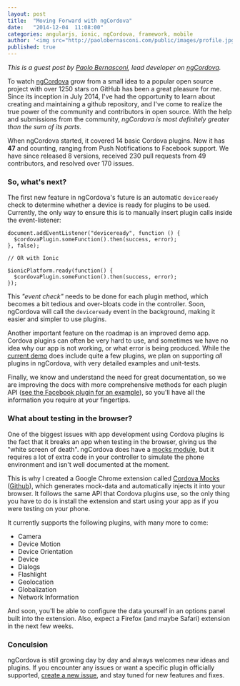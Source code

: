 ```yaml
---
layout: post
title:  "Moving Forward with ngCordova"
date:   "2014-12-04  11:08:00"
categories: angularjs, ionic, ngCordova, framework, mobile
author: '<img src="http://paolobernasconi.com/public/images/profile.jpg" class="author-icon"><a href="http://twitter.com/Paolobernasconi" target="_blank">Paolo Bernasconi</a>'
published: true
---
```


*This is a guest post by [Paolo Bernasconi](http://paolobernasconi.com/), lead developer on [ngCordova](http://ngcordova.com/).*

To watch [ngCordova](http://ngcordova.com/) grow from a small idea to a popular open source project with over 1250 stars on GitHub has been a great pleasure for me. Since its inception in July 2014, I've had the opportunity to learn about creating and maintaining a github repository, and I've come to realize the true power of the community and contributors in open source. With the help and submissions from the community, *ngCordova is most definitely greater than the sum of its parts.*

When ngCordova started, it covered 14 basic Cordova plugins. Now it has **47** and counting, ranging from Push Notifications to Facebook support. We have since released 8 versions, received 230 pull requests from 49 contributors, and resolved over 170 issues.

### So, what's next?

The first new feature in ngCordova's future is an automatic `deviceready` check to determine whether a device is ready for plugins to be used. Currently, the only way to ensure this is to manually insert plugin calls inside the event-listener:

```
document.addEventListener("deviceready", function () {
  $cordovaPlugin.someFunction().then(success, error);
}, false);

// OR with Ionic

$ionicPlatform.ready(function() {
  $cordovaPlugin.someFunction().then(success, error);
});

```

This *"event check"* needs to be done for each plugin method, which becomes a bit tedious and over-bloats code in the controller. Soon, ngCordova will call the `deviceready` event in the background, making it easier and simpler to use plugins.

Another important feature on the roadmap is an improved demo app. Cordova plugins can often be very hard to use, and sometimes we have no idea why our app is not working, or what error is being produced. While the [current demo](https://github.com/driftyco/ng-cordova/tree/master/demo/www/app) does include quite a few plugins, we plan on supporting *all* plugins in ngCordova, with very detailed examples and unit-tests.

Finally, we know and understand the need for great documentation, so we are improving the docs with more comprehensive methods for each plugin API ([see the Facebook plugin for an example](http://ngcordova.com/docs/#Facebook)), so you'll have all the information you require at your fingertips.

### What about testing in the browser? 

One of the biggest issues with app development using Cordova plugins is the fact that it breaks an app when testing in the browser, giving us the "white screen of death". ngCordova does have a [mocks module](https://github.com/driftyco/ng-cordova/tree/master/src/mocks), but it requires a lot of extra code in your controller to simulate the phone environment and isn't well documented at the moment.

This is why I created a Google Chrome extension called [Cordova Mocks](https://chrome.google.com/webstore/detail/cordova-mocks/iigcccneenmnplhhfhaeahiofeeeifpn) ([Github](https://github.com/pbernasconi/chrome-cordova)), which generates mock-data and automatically injects it into your browser. It follows the same API that Cordova plugins use, so the only thing you have to do is install the extension and start using your app as if you were testing on your phone.

It currently supports the following plugins, with many more to come:

- Camera
- Device Motion
- Device Orientation
- Device
- Dialogs
- Flashlight
- Geolocation
- Globalization
- Network Information


And soon, you'll be able to configure the data yourself in an options panel built into the extension. Also, expect a Firefox (and maybe Safari) extension in the next few weeks.

### Conculsion

ngCordova is still growing day by day and always welcomes new ideas and plugins. If you encounter any issues or want a specific plugin officially supported, [create a new issue](https://github.com/driftyco/ng-cordova/issues/new), and stay tuned for new features and fixes.

